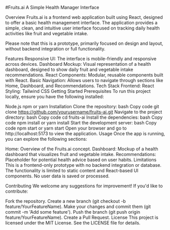 
#Fruits.ai 
A Simple Health Manager Interface

Overview
Fruits.ai is a frontend web application built using React, designed to offer a basic health management interface. The application provides a simple, clean, and intuitive user interface focused on tracking daily health activities like fruit and vegetable intake.

Please note that this is a prototype, primarily focused on design and layout, without backend integration or full functionality.

Features
Responsive UI: The interface is mobile-friendly and responsive across devices.
Dashboard Mockup: Visual representation of a health dashboard, designed to show daily fruit and vegetable intake recommendations.
React Components: Modular, reusable components built with React.
Basic Navigation: Allows users to navigate through sections like Home, Dashboard, and Recommendations.
Tech Stack
Frontend: React
Styling: Tailwind CSS
Getting Started
Prerequisites
To run this project locally, ensure you have the following installed:

Node.js
npm or yarn
Installation
Clone the repository:
bash
Copy code
git clone https://github.com/yourusername/fruits-ai.git
Navigate to the project directory:
bash
Copy code
cd fruits-ai
Install the dependencies:
bash
Copy code
npm install or 
yarn install
Start the development server:
bash
Copy code
npm start
or 
yarn start
Open your browser and go to http://localhost:5173 to view the application.
Usage
Once the app is running, you can explore the following sections:

Home: Overview of the Fruits.ai concept.
Dashboard: Mockup of a health dashboard that visualizes fruit and vegetable intake.
Recommendations: Placeholder for potential health advice based on user habits.
Limitations
This is a frontend-only prototype with no backend integration or database. The functionality is limited to static content and React-based UI components. No user data is saved or processed.

Contributing
We welcome any suggestions for improvement! If you'd like to contribute:

Fork the repository.
Create a new branch (git checkout -b feature/YourFeatureName).
Make your changes and commit them (git commit -m 'Add some feature').
Push the branch (git push origin feature/YourFeatureName).
Create a Pull Request.
License
This project is licensed under the MIT License. See the LICENSE file for details.

